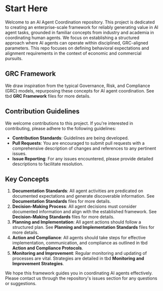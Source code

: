 # Start Here

Welcome to an AI Agent Coordination repository. This project is dedicated to creating an enterprise-scale framework for reliably generating value in AI agent tasks, grounded in familiar concepts from industry and academia in coordinating human agents. We focus on establishing a structured approach where AI agents can operate within disciplined, GRC-aligned parameters. This repo focuses on defining behavioral expectations and alignment requirements in the context of economic and commercial pursuits. 

## GRC Framework

We draw inspiration from the typical Governance, Risk, and Compliance (GRC) models, repurposing these concepts for AI agent coordination. See tbd **GRC Framework** files for more details.

## Contribution Guidelines

We welcome contributions to this project. If you're interested in contributing, please adhere to the following guidelines:

- **Contribution Standards**: Guidelines are being developed.
- **Pull Requests**: You are encouraged to submit pull requests with a comprehensive description of changes and references to any pertinent issues.
- **Issue Reporting**: For any issues encountered, please provide detailed descriptions to facilitate resolution.

## Key Concepts

1. **Documentation Standards**: All agent activities are predicated on documented expectations and generate discoverable information. See **Documentation Standards** files for more details.
2. **Decision-Making Process**: All agent decisions must consider documented information and align with the established framework. See **Decision-Making Standards** files for more details.
3. **Planning and Implementation**: All agent actions should follow a structured plan. See **Planning and Implementation Standards** files for more details.
4. **Action and Compliance**: All agents should take steps for effective implementation, communication, and compliance as outlined in tbd **Action and Compliance Protocols**.
5. **Monitoring and Improvement**: Regular monitoring and updating of processes are vital. Strategies are detailed in tbd **Monitoring and Improvement Strategies**.

We hope this framework guides you in coordinating AI agents effectively. Please contact us through the repository's issues section for any questions or suggestions.
